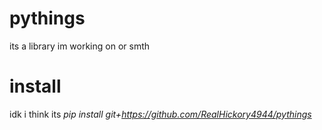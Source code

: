 # pythings
its a library im working on or smth

# install
idk i think its 
*pip install git+https://github.com/RealHickory4944/pythings*
